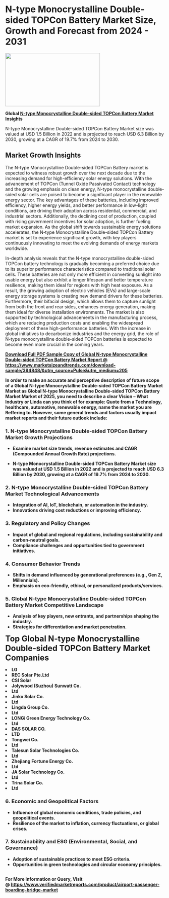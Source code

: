 <H1>N-type Monocrystalline Double-sided TOPCon Battery Market Size, Growth and Forecast from 2024 - 2031</H1><img class="aligncenter size-medium wp-image-584254" src="https://thirdeyenews.in/wp-content/uploads/2024/09/Global-Market-Research-300x168.jpeg" alt="" width="300" height="168" /><p><strong>Global&nbsp;<a href="https://www.marketsizeandtrends.com/download-sample/394848/&amp;utm_source=Pulse&amp;utm_medium=205">N-type Monocrystalline Double-sided TOPCon Battery Market</a> Insights</strong></p><p>N-type Monocrystalline Double-sided TOPCon Battery Market size was valued at USD 1.5 Billion in 2022 and is projected to reach USD 6.3 Billion by 2030, growing at a CAGR of 19.7% from 2024 to 2030.</p><p><h2>Market Growth Insights</h2> <p>The N-type Monocrystalline Double-sided TOPCon Battery market is expected to witness robust growth over the next decade due to the increasing demand for high-efficiency solar energy solutions. With the advancement of TOPCon (Tunnel Oxide Passivated Contact) technology and the growing emphasis on clean energy, N-type monocrystalline double-sided solar cells are poised to become a significant player in the renewable energy sector. The key advantages of these batteries, including improved efficiency, higher energy yields, and better performance in low-light conditions, are driving their adoption across residential, commercial, and industrial sectors. Additionally, the declining cost of production, coupled with rising government incentives for solar adoption, is further fueling market expansion. As the global shift towards sustainable energy solutions accelerates, the N-type Monocrystalline Double-sided TOPCon Battery market is set to experience significant growth, with key players continuously innovating to meet the evolving demands of energy markets worldwide.</p> <p><strong><a href="download_link"></a></strong></p> <p>In-depth analysis reveals that the N-type monocrystalline double-sided TOPCon battery technology is gradually becoming a preferred choice due to its superior performance characteristics compared to traditional solar cells. These batteries are not only more efficient in converting sunlight into usable energy but also exhibit a longer lifespan and better temperature resilience, making them ideal for regions with high heat exposure. As a result, the growing adoption of electric vehicles (EVs) and large-scale energy storage systems is creating new demand drivers for these batteries. Furthermore, their bifacial design, which allows them to capture sunlight from both the front and rear sides, enhances energy generation, making them ideal for diverse installation environments. The market is also supported by technological advancements in the manufacturing process, which are reducing production costs and enabling the widespread deployment of these high-performance batteries. With the increase in global initiatives to decarbonize industries and the energy grid, the role of N-type monocrystalline double-sided TOPCon batteries is expected to become even more crucial in the coming years. <p><strong><a href="get_more_link"></p><p><span class=""><strong>Download Full PDF Sample Copy of Global N-type Monocrystalline Double-sided TOPCon Battery Market Report</strong> @ <a href="https://www.marketsizeandtrends.com/download-sample/394848/&amp;utm_source=Pulse&amp;utm_medium=205" target="_blank">https://www.marketsizeandtrends.com/download-sample/394848/&amp;utm_source=Pulse&amp;utm_medium=205</a></span></p><p>In order to make an accurate and perceptive description of future scope of a Global&nbsp;N-type Monocrystalline Double-sided TOPCon Battery Market Market as Global&nbsp;N-type Monocrystalline Double-sided TOPCon Battery Market Market of 2025, you need to describe a clear Vision &ndash; What Industry or Linda can you think of for example: Quote from a Technology, healthcare, automotive, renewable energy, name the market you are Reffering to. However, some general trends and factors usually impact market reports and their future outlook include:</p><h3>1.&nbsp;<strong>N-type Monocrystalline Double-sided TOPCon Battery Market Growth Projections</strong></h3><ul><li>Examine market size trends, revenue estimates and CAGR (Compounded Annual Growth Rate) projections.</li><li><p>N-type Monocrystalline Double-sided TOPCon Battery Market size was valued at USD 1.5 Billion in 2022 and is projected to reach USD 6.3 Billion by 2030, growing at a CAGR of 19.7% from 2024 to 2030.</p></li></ul><h3>2.&nbsp;<strong>N-type Monocrystalline Double-sided TOPCon Battery Market Technological Advancements</strong></h3><ul><li>Integration of AI, IoT, blockchain, or automation in the industry.</li><li>Innovations driving cost reductions or improving efficiency.</li></ul><h3>3.&nbsp;<strong>Regulatory and Policy Changes</strong></h3><ul><li>Impact of global and regional regulations, including sustainability and carbon-neutral goals.</li><li>Compliance challenges and opportunities tied to government initiatives.</li></ul><h3>4.&nbsp;<strong>Consumer Behavior Trends</strong></h3><ul><li>Shifts in demand influenced by generational preferences (e.g., Gen Z, Millennials).</li><li>Emphasis on eco-friendly, ethical, or personalized products/services.</li></ul><h3>5.&nbsp;<strong>Global N-type Monocrystalline Double-sided TOPCon Battery Market Competitive Landscape</strong></h3><ul><li>Analysis of key players, new entrants, and partnerships shaping the industry.</li><li>Strategies for differentiation and market penetration.</li></ul><p data-pm-slice="1 1 []"><span style="color: inherit; font-family: inherit; font-size: 25px;">Top Global N-type Monocrystalline Double-sided TOPCon Battery Market Companies</span></p><div class="" data-test-id=""><p><li>LG</li><li> REC Solar Pte.Ltd</li><li> CSI Solar</li><li> Jolywood (Suzhou) Sunwatt Co.</li><li> Ltd</li><li> Jinko Solar Co.</li><li>Ltd</li><li> Lingda Group Co.</li><li>Ltd</li><li> LONGi Green Energy Technology Co.</li><li> Ltd</li><li> DAS SOLAR CO.</li><li> LTD</li><li> Tongwei Co.</li><li> Ltd</li><li> Talesun Solar Technologies Co.</li><li> Ltd</li><li> Zhejiang Fortune Energy Co.</li><li>Ltd</li><li> JA Solar Technology Co.</li><li> Ltd</li><li> Trina Solar Co.</li><li> Ltd</li></p></div><h3>6.&nbsp;<strong>Economic and Geopolitical Factors</strong></h3><ul><li>Influence of global economic conditions, trade policies, and geopolitical events.</li><li>Resilience of the market to inflation, currency fluctuations, or global crises.</li></ul><h3>7.&nbsp;<strong>Sustainability and ESG (Environmental, Social, and Governance)</strong></h3><ul><li>Adoption of sustainable practices to meet ESG criteria.</li><li>Opportunities in green technologies and circular economy principles.</li></ul><h2><strong style="font-size: 14px;">For More Information or Query, Visit @&nbsp;</strong><a style="background-color: #ffffff; font-size: 14px;" href="https://www.marketsizeandtrends.com/report/n-type-monocrystalline-double-sided-topcon-battery-market/" target="_blank">https://www.verifiedmarketreports.com/product/airport-passenger-boarding-bridge-market</a></h2>
